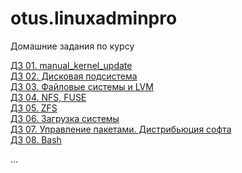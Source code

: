 # otus.linuxadminpro

Домашние задания по курсу

[ДЗ 01. manual_kernel_update](https://github.com/BerdnikovAE/otus.linuxadminpro/tree/main/01) <br>
[ДЗ 02. Дисковая подсистема](https://github.com/BerdnikovAE/otus.linuxadminpro/tree/main/02) <br>
[ДЗ 03. Файловые системы и LVM](https://github.com/BerdnikovAE/otus.linuxadminpro/tree/main/03) <br>
[ДЗ 04. NFS, FUSE](https://github.com/BerdnikovAE/otus.linuxadminpro/tree/main/04) <br>
[ДЗ 05. ZFS](https://github.com/BerdnikovAE/otus.linuxadminpro/tree/main/05) <br>
[ДЗ 06. Загрузка системы](https://github.com/BerdnikovAE/otus.linuxadminpro/tree/main/06) <br>
[ДЗ 07. Управление пакетами. Дистрибьюция софта](https://github.com/BerdnikovAE/otus.linuxadminpro/tree/main/07) <br>
[ДЗ 08. Bash](https://github.com/BerdnikovAE/otus.linuxadminpro/tree/main/08) <br>


 
...







